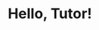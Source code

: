 ---
title: "Hello, Tutor!"
output: 
  rtutor::tutorial:
    toc_float:
      collapsed: true
runtime: shiny_prerendered
---